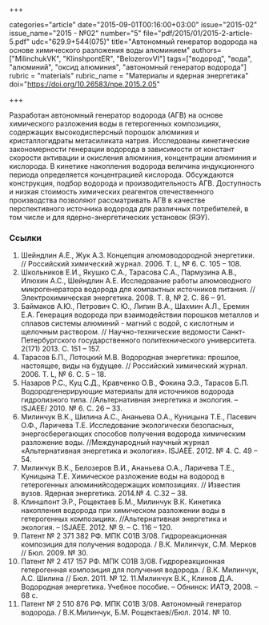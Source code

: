 +++

categories="article"
date="2015-09-01T00:16:00+03:00"
issue="2015-02"
issue_name="2015 - №02"
number="5"
file="pdf/2015/01/2015-2-article-5.pdf"
udc="629.9+544(075)"
title="Автономный генератор водорода на основе химического разложения воды алюминием"
authors=["MilinchukVK", "KlinshpontER", "BelozerovVI"]
tags=["водород", "вода", "алюминий", "оксид алюминия", "автономный генератор водорода"]
rubric = "materials"
rubric_name = "Материалы и ядерная энергетика"
doi="https://doi.org/10.26583/npe.2015.2.05"

+++

Разработан автономный генератор водорода (АГВ) на основе химического разложения воды в гетерогенных композициях, содержащих высокодисперсный порошок алюминия и кристаллогидраты метасиликата натрия. Исследованы кинетические закономерности генерации водорода в зависимости от констант скорости активации и окисления алюминия, концентрации алюминия и кислорода. В кинетике накопления водорода величина индукционного периода определяется концентрацией кислорода. Обсуждаются конструкция, подбор водорода и производительность АГВ. Доступность и низкая стоимость химических реагентов отечественного производства позволяют рассматривать АГВ в качестве перспективного источника водорода для различных потребителей, в том числе и для ядерно-энергетических установок (ЯЭУ).

### Ссылки

1. Шейндлин А.Е., Жук А.З. Концепция алюмоводородной энергетики. // Российский химический журнал. 2006. Т. L, № 6. С. 105 – 108.
2. Школьников Е.И., Якушко C.А., Тарасова С.А., Пармузина А.В., Илюхин А.С., Шейндлин А.Е. Исследование работы алюмоводного микрогенератора водорода для компактных источников питания. // Электрохимическая энергетика. 2008. Т. 8, № 2. С. 86 – 91.
3. Баймаков А.Ю., Петрович С. Ю., Липин В.А., Шахмин А.Л., Еремин Е.А. Генерация водорода при взаимодействии порошков металлов и сплавов системы алюминий - магний с водой, с кислотным и щелочным раствором. // Научно-технические ведомости Санкт-Петербургского государственного политехнического университета. 2(171) 2013. С. 151 – 157.
4. Тарасов Б.П., Лотоцкий М.В. Водородная энергетика: прошлое, настоящее, виды на будущее. // Российский химический журнал. 2006. Т. L, № 6. С. 5 – 18.
5. Назаров Р.С., Куц С.Д., Кравченко О.В., Фокина Э.Э., Тарасов Б.П. Водородгенерирующие материалы для источников водорода гидролизного типа. //Альтернативная энергетика и экология. – ISJAEE/ 2010. № 6. С. 26 – 33.
6. Милинчук В.К., Шилина А.С., Ананьева О.А., Куницына Т.Е., Пасевич О.Ф., Ларичева Т.Е. Исследование экологически безопасных, энергосберегающих способов получения водорода химическим разложение воды. //Международный научный журнал «Альтернативная энергетика и экология». ISJAEE. 2012. № 4. С. 49 – 54.
7. Милинчук В.К., Белозеров В.И., Ананьева О.А., Ларичева Т.Е., Куницына Т.Е. Химическое разложение воды на водород в гетерогенных алюминийсодержащих композициях. // Известия вузов. Ядерная энергетика. 2014.№ 4. С.32 – 38.
8. Клиншпонт Э.Р., Рощектаев Б.М., Милинчук В.К. Кинетика накопления водорода при химическом разложении воды в гетерогенных композициях. //Альтернативная энергетика и экология. – ISJAEE. 2012. № 9. – С. 116 – 120.
9. Патент № 2 371 382 РФ. МПК С01В 3/08. Гидрореакционная композиция для получения водорода. / В.К. Милинчук, С.М. Мерков // Бюл. 2009. № 30.
10. Патент № 2 417 157 РФ. МПК С01В 3/08. Гидрореакционная гетерогенная композиция для получения водорода. / В.К. Милинчук, А.С. Шилина // Бюл. 2011. № 12.
11.Милинчук В.К., Клинов Д.А. Водородная энергетика. Учебное пособие. – Обнинск: ИАТЭ, 2008. – 68 с.
12. Патент № 2 510 876 РФ. МПК С01В 3/08. Автономный генератор водорода. / В.К.Милинчук, Б.М. Рощектаев//Бюл. 2014. № 10.